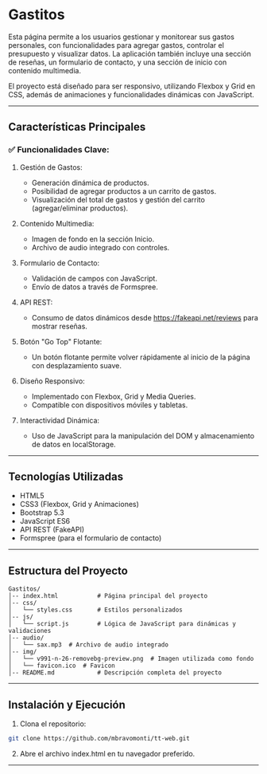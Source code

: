 # Gastitos 

Esta página permite a los usuarios gestionar y monitorear sus gastos personales, con funcionalidades para agregar gastos, controlar el presupuesto y visualizar datos. La aplicación también incluye una sección de reseñas, un formulario de contacto, y una sección de inicio con contenido multimedia.

El proyecto está diseñado para ser responsivo, utilizando Flexbox y Grid en CSS, además de animaciones y funcionalidades dinámicas con JavaScript.

---

## Características Principales
### ✅ Funcionalidades Clave:
1. Gestión de Gastos:
    - Generación dinámica de productos.
    - Posibilidad de agregar productos a un carrito de gastos.
    - Visualización del total de gastos y gestión del carrito (agregar/eliminar productos).

2. Contenido Multimedia:
    - Imagen de fondo en la sección Inicio.
    - Archivo de audio integrado con controles.

3. Formulario de Contacto:
    - Validación de campos con JavaScript.
    - Envío de datos a través de Formspree.

4. API REST:
    - Consumo de datos dinámicos desde https://fakeapi.net/reviews para mostrar reseñas.

5. Botón "Go Top" Flotante:
    - Un botón flotante permite volver rápidamente al inicio de la página con desplazamiento suave.

6. Diseño Responsivo:
    - Implementado con Flexbox, Grid y Media Queries.
    - Compatible con dispositivos móviles y tabletas.

7. Interactividad Dinámica:
    - Uso de JavaScript para la manipulación del DOM y almacenamiento de datos en localStorage.

---

## Tecnologías Utilizadas

- HTML5
- CSS3 (Flexbox, Grid y Animaciones)
- Bootstrap 5.3
- JavaScript ES6
- API REST (FakeAPI)
- Formspree (para el formulario de contacto)

---

## Estructura del Proyecto

  ```plaintext
Gastitos/
│-- index.html           # Página principal del proyecto
│-- css/
│   └── styles.css       # Estilos personalizados
│-- js/
│   └── script.js        # Lógica de JavaScript para dinámicas y validaciones
│-- audio/
│   └── sax.mp3  # Archivo de audio integrado
│-- img/
│   └── v991-n-26-removebg-preview.png  # Imagen utilizada como fondo
│   └── favicon.ico  # Favicon
│-- README.md            # Descripción completa del proyecto
  ```

---

## Instalación y Ejecución

1. Clona el repositorio:

  ```bash
  git clone https://github.com/mbravomonti/tt-web.git
  ```

2. Abre el archivo index.html en tu navegador preferido.

---